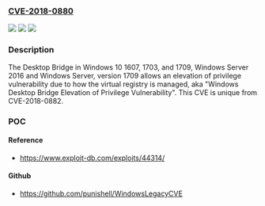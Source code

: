 ### [CVE-2018-0880](https://cve.mitre.org/cgi-bin/cvename.cgi?name=CVE-2018-0880)
![](https://img.shields.io/static/v1?label=Product&message=Windows%20Desktop%20Bridge&color=blue)
![](https://img.shields.io/static/v1?label=Version&message=n%2Fa&color=blue)
![](https://img.shields.io/static/v1?label=Vulnerability&message=Elevation%20of%20Privilege&color=brighgreen)

### Description

The Desktop Bridge in Windows 10 1607, 1703, and 1709, Windows Server 2016 and Windows Server, version 1709 allows an elevation of privilege vulnerability due to how the virtual registry is managed, aka "Windows Desktop Bridge Elevation of Privilege Vulnerability". This CVE is unique from CVE-2018-0882.

### POC

#### Reference
- https://www.exploit-db.com/exploits/44314/

#### Github
- https://github.com/punishell/WindowsLegacyCVE

